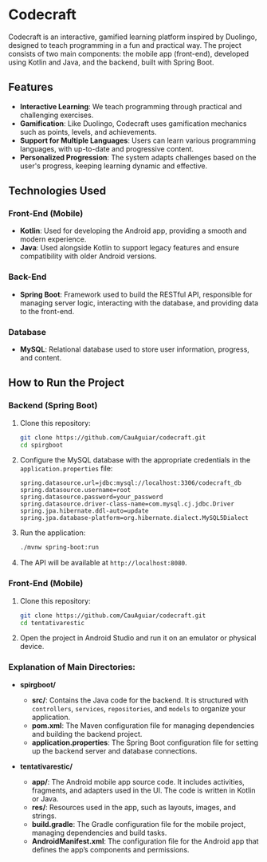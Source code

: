 # Codecraft

Codecraft is an interactive, gamified learning platform inspired by Duolingo, designed to teach programming in a fun and practical way. The project consists of two main components: the mobile app (front-end), developed using Kotlin and Java, and the backend, built with Spring Boot.

## Features

- **Interactive Learning**: We teach programming through practical and challenging exercises.
- **Gamification**: Like Duolingo, Codecraft uses gamification mechanics such as points, levels, and achievements.
- **Support for Multiple Languages**: Users can learn various programming languages, with up-to-date and progressive content.
- **Personalized Progression**: The system adapts challenges based on the user's progress, keeping learning dynamic and effective.

## Technologies Used

### Front-End (Mobile)
- **Kotlin**: Used for developing the Android app, providing a smooth and modern experience.
- **Java**: Used alongside Kotlin to support legacy features and ensure compatibility with older Android versions.

### Back-End
- **Spring Boot**: Framework used to build the RESTful API, responsible for managing server logic, interacting with the database, and providing data to the front-end.

### Database
- **MySQL**: Relational database used to store user information, progress, and content.

## How to Run the Project

### Backend (Spring Boot)

1. Clone this repository:
    ```bash
    git clone https://github.com/CauAguiar/codecraft.git
    cd spirgboot
    ```

2. Configure the MySQL database with the appropriate credentials in the `application.properties` file:
    ```properties
    spring.datasource.url=jdbc:mysql://localhost:3306/codecraft_db
    spring.datasource.username=root
    spring.datasource.password=your_password
    spring.datasource.driver-class-name=com.mysql.cj.jdbc.Driver
    spring.jpa.hibernate.ddl-auto=update
    spring.jpa.database-platform=org.hibernate.dialect.MySQL5Dialect
    ```

3. Run the application:
    ```bash
    ./mvnw spring-boot:run
    ```

4. The API will be available at `http://localhost:8080`.

### Front-End (Mobile)

1. Clone this repository:
    ```bash
    git clone https://github.com/CauAguiar/codecraft.git
    cd tentativarestic
    ```

2. Open the project in Android Studio and run it on an emulator or physical device.

### Explanation of Main Directories:

- **spirgboot/**
  - **src/**: Contains the Java code for the backend. It is structured with `controllers`, `services`, `repositories`, and `models` to organize your application.
  - **pom.xml**: The Maven configuration file for managing dependencies and building the backend project.
  - **application.properties**: The Spring Boot configuration file for setting up the backend server and database connections.

- **tentativarestic/**
  - **app/**: The Android mobile app source code. It includes activities, fragments, and adapters used in the UI. The code is written in Kotlin or Java.
  - **res/**: Resources used in the app, such as layouts, images, and strings.
  - **build.gradle**: The Gradle configuration file for the mobile project, managing dependencies and build tasks.
  - **AndroidManifest.xml**: The configuration file for the Android app that defines the app’s components and permissions.




